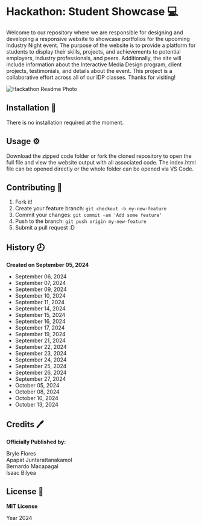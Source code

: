 # Hackathon: Student Showcase :computer:

Welcome to our repository where we are responsible for designing and developing a responsive website to showcase portfolios for the upcoming Industry Night event. The purpose of the website is to provide a platform for students to display their skills, projects, and achievements to potential employers, industry professionals, and peers. Additionally, the site will include information about the Interactive Media Design program, client projects, testimonials, and details about the event. This project is a collaborative effort across all of our IDP classes. Thanks for visiting!

![Hackathon Readme Photo](/images/Promo_Video_Thumbnail.png)

## Installation :wrench:

There is no installation required at the moment.

## Usage :gear:

Download the zipped code folder or fork the cloned repository to open the full file and view the website output with all associated code. The index.html file can be opened directly or the whole folder can be opened via VS Code.

## Contributing :bookmark:

1. Fork it!
2. Create your feature branch: `git checkout -b my-new-feature`
3. Commit your changes: `git commit -am 'Add some feature'`
4. Push to the branch: `git push origin my-new-feature`
5. Submit a pull request :D

## History :clock8:

**Created on September 05, 2024**

- September 06, 2024
- September 07, 2024
- September 09, 2024
- September 10, 2024
- September 11, 2024
- September 14, 2024
- September 15, 2024
- September 16, 2024
- September 17, 2024
- September 19, 2024
- September 21, 2024
- September 22, 2024
- September 23, 2024
- September 24, 2024
- September 25, 2024
- September 26, 2024
- September 27, 2024
- October 05, 2024
- October 08, 2024
- October 10, 2024
- October 13, 2024

## Credits :pen:

**Officially Published by:**

Bryle Flores  
Apapat Juntarattanakamol  
Bernardo Macapagal  
Isaac Bilyea  

## License :page_facing_up:

**MIT License**

Year 2024